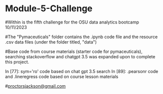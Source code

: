 # Module-5-Challenge
#Within is the fifth challenge for the OSU data analytics bootcamp 10/11/2023

#The "Pymaceuticals" folder contains the .ipynb code file and the resource .csv data files (under the folder titled, "data")

#Base code from course materials (starter code for pymaceuticals), searching stackoverflow and chatgpt 3.5 was expanded upon to complete this project.

In [77]: sym='ro' code based on chat gpt 3.5 search
In [89]: .pearsonr code and .lineregress code based on course lesson materials

#proctorsjackson@gmail.com
